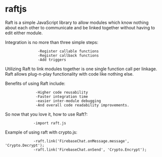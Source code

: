 # raftjs

Raft is a simple JavaScript library to allow modules which know nothing about each other to communicate and be linked together without having to edit either module. 

Integration is no more than three simple steps:
                  
                  
                  
                  
                   -Register callable functions 
                   -Register callback functions 
                   -Add triggers

Utilizing Raft to link modules together is one single function call per linkage. Raft allows plug-n-play functionality with code like nothing else.

Benefits of using Raft include:

                  -Higher code reusability
                  -Faster integration time
                  -easier inter-module debugging
                  -And overall code readability improvements.


So now that you love it, how to use Raft?:

                 -import raft.js
                 


Example of using raft with crypto.js: 

                 -raft.link('FirebaseChat.onMessage.message', 'Crypto.Decrypt');
                 -raft.link('FirebaseChat.onSend', 'Crypto.Encrypt');
